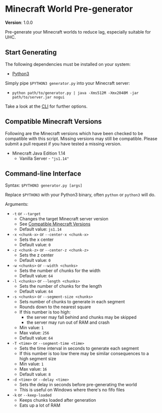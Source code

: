 # Minecraft World Pre-generator

**Version**: 1.0.0

Pre-generate your Minecraft worlds to reduce lag, especially suitable for UHC.

## Start Generating

The following dependencies must be installed on your system:

 - [Python3](https://www.python.org/downloads/)
 
 Simply pipe `$PYTHON3 generator.py` into your Minecraft server:
 
  - `python path/to/generator.py | java -Xms512M -Xmx2048M -jar path/to/server.jar nogui`
  
 Take a look at the [CLI](#command-line-interface) for further options.

## Compatible Minecraft Versions

Following are the Minecraft versions which have been checked to be compatible with this script. Missing versions may still be compatible. Please submit a pull request if you have tested a missing version.

 - Minecraft Java Edition 1.14
   - Vanilla Server - `"js1.14"`

## Command-line Interface

Syntax: `$PYTHON3 generator.py [args]`

Replace `$PYTHON3` with your Python3 binary, often `python` or `python3` will do.

Arguments:

 - `-t` or `--target`
   - Changes the target Minecraft server version
   - See [Compatible Minecraft Versions](#compatible-minecraft-versions)
   - Default value: `js1.14`
 - `-x <chunk-x>` or `--center-x <chunk-x>`
   - Sets the x center
   - Default value: `0`
 - `-z <chunk-z>` or `--center-z <chunk-z>`
   - Sets the z center
   - Default value: `0`
 - `-w <chunks>` or `--width <chunks>`
   - Sets the number of chunks for the width
   - Default value: `64`
 - `-l <chunks>` or `--length <chunks>`
   - Sets the number of chunks for the length
   - Default value: `64`
 - `-s <chunks>` or `--segment-size <chunks>`
   - Sets number of chunks to generate in each segment
   - Rounds down to the nearest square
   - If this number is too high:
     - the server may fall behind and chunks may be skipped
     - the server may run out of RAM and crash
   - Min value: `1`
   - Max value: `256`
   - Default value: `64`
 - `-T <time>` or `--segment-time <time>`
   - Sets the time interval in seconds to generate each segment
   - If this number is too low there may be similar consequences to a high segment size
   - Min value: `1`
   - Max value: `16`
   - Default value: `8`
 - `-d <time>` or `--delay <time>`
   - Sets the delay in seconds before pre-generating the world
   - This is useful on Windows where there's no fifo files
 - `-k` or `--keep-loaded`
   - Keeps chunks loaded after generation
   - Eats up a lot of RAM
